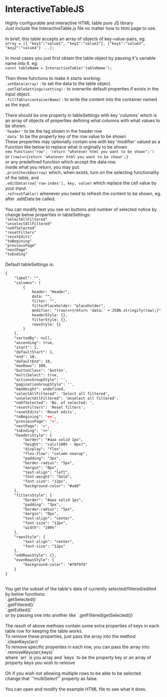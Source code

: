 # InteractiveTableJS
Highly configurable and interactive HTML table pure JS library
<br>
Just include the InteractiveTable.js file no matter how to html page to use.<br>
<br>
In brief, this table accepts an array of objects of key-value-pairs, eg:<br>
`array = [{ "key1":"value1", "key2":"value2"}, {"key1":"value3", "key2":"value4"} ...];`<br>
<br>
In most cases you just first obtain the table object by passing it's variable name into it. eg:<br>
`const tableName = InteractiveTable('tableName');`<br>
<br>
Then three functions to make it starts working:<br>
`.setData(array)` : to set the data to the table object.<br>
`.setTableSettings(setting)` : to overwrite default properties if exists in the input object.<br>
`.fillTable(containerName)` : to write the content into the container named as the input.<br>
<br>
There should be one property in tableSettings with key 'columns' which is an array of objects of properties defining what columns with what values to be shown.<br>
`'header'` to be the tag shown in the header row<br>
`'data'` to be the property key of the row value to be shown<br>
These properties may optionally contain one with key 'modifier' valued as a Function like below to replace what is orginally to be shown<br>
`new Function('row', 'return "whatever html you want to be shown";')`<br>
or `(row)=>{return 'whatever html you want to be shown';}`<br>
or any predefined function which accept the data row.<br>
inside what you return, you may put: <br>
`.printCheckBox(row)` which, when exists, turn on the selecting functionality of the table, and<br>
`.editData(row['row-index'], key, value)` which replace the cell value by your input.<br>
`.refreshTable()` whenever you need to refresh the content to be shown, eg. after .editData be called.<br>
<br>
You can modify text you see on buttons and number of selected notice by change below properties in tableSettings:<br>
`"selectAllFiltered"`<br>
`"unselectAllFiltered"`<br>
`"noOfSelected"`<br>
`"resetFilters"`<br>
`"resetEdits"`<br>
`"toBegining"`<br>
`"previousPage"`<br>
`"nextPage"`<br>
`"toEnding"`<br>
<br>
Default tableSettings is:
```xml
{
	"label": "",
	"columns": [
		{
			header: "Header",
			data: "",
			filter: "",
			filterPlaceholder: "placeholder",
			modifier: "(row)=>{return 'data:' + JSON.stringify(row);}",
			headerStyle: {},
			filterStyle: {},
			rowsStyle: {}
		}
	],
	"sortedBy": null,
	"ascending": true,
	"start": 1,
	"defaultStart": 1,
	"end": 10,
	"defaultEnd": 10,
	"maxRows": 100,
	"buttonClass": 'button',
	"multiSelect": true,
	"actionsGroupStyle": '',
	"paginationGroupStyle": '',
	"maxHeight": undefined,
	"selectAllFiltered": 'Select all filtered',
	"unselectAllFiltered": 'Unselect all filtered',
	"noOfSelected": 'No. of selected: ',
	"resetFilters": 'Reset filters',
	"resetEdits": 'Reset edits',
	"toBegining": '<<',
	"previousPage": '<',
	"nextPage": '>',
	"toEnding": '>>',
	"headersStyle": {
		"border": "#aaa solid 1px",
		"height": "calc(100% - 8px)",
		"display": "flex",
		"flex-flow": "column nowrap",
		"padding": "3px",
		"border-radius": "5px",
		"margin": "0px",
		"text-align": "left",
		"font-weight": "bold",
		"font-size": "12px",
		"background-color": "#add"
	},
	"filtersStyle": {
		"border": "#aaa solid 1px",
		"padding": "3px",
		"border-radius": "5px",
		"margin": "0px",
		"text-align": "center",
		"font-size": "12px",
		"width": "100%"
	},
	"rowsStyle": {
		"text-align": "center",
		"font-size": "12px"
	},
	"oddRowsStyle": {},
	"evenRowsStyle": {
		"background-color": "#f9f9f9"
	}
}
```
<br>
You get the subset of the table's data of currently selected/filtered/edited by below functions:<br>
`.getSelected()`<br>
`.getFiltered()`<br>
`.getEdited()`<br>
or by passing one into another like `.getFiltered(getSelected())`<br>
<br>
The result of above methoes contain some extra properties of keys in each table row for keeping the table works.<br>
To remove these properties, just pass the array into the method `.cleanKeys(arr)`<br>
To remove specific properties in each row, you can pass the array into `.removeKeys(arr,keys)`<br>
where `arr` is you array and `keys` to be the property key or an array of property keys you wish to remove<br>
<br>
Oh if you wish not allowing multiple rows to be able to be selected<br>
change that `"multiSelect"` property as false.<br>
<br>
You can open and modify the example HTML file to see what it does.
